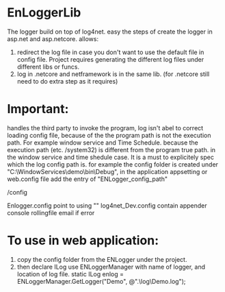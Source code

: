 # EnLoggerLib
The logger build on top of log4net. easy the steps of create the logger in asp.net and asp.netcore.
allows:
1. redirect the log file in case you don't want to use the default file in config file. Project requires generating the different log files under different libs or funcs.
2. log in .netcore and netframework is in the same lib. (for .netcore still need to do extra step as it requires)


# Important: 
handles the third party to invoke the program, log isn't abel to correct loading config file, because of the the program path is not the execution path. 
For example window service and Time Schedule. because the execution path (etc. /system32) is different from the program true path.
in the window service and time shedule case. It is a must to explicitely spec which the log config path is.
for example the config folder is created under "C:\WindowServices\demo\bin\Debug\", in the application appsetting or web.config file add the entry of "ENLogger_config_path"

  <appSettings>
    <add key="ENLogger_config_path" value="C:\WindowServices\demo\bin\Debug\" />
  </appSettings>
/config

Enlogger.config point to using 
"<add key="log4netconfig_dev" value ="log4net_Dev.config"/>"
log4net_Dev.config contain appender
console
rollingfile
email if error

# To use in web application:
1. copy the config folder from the ENLogger under the project.
2. then declare ILog use ENLoggerManager with name of logger, and location of log file.
static ILog enlog = ENLoggerManager.GetLogger("Demo", @".\log\Demo.log");
